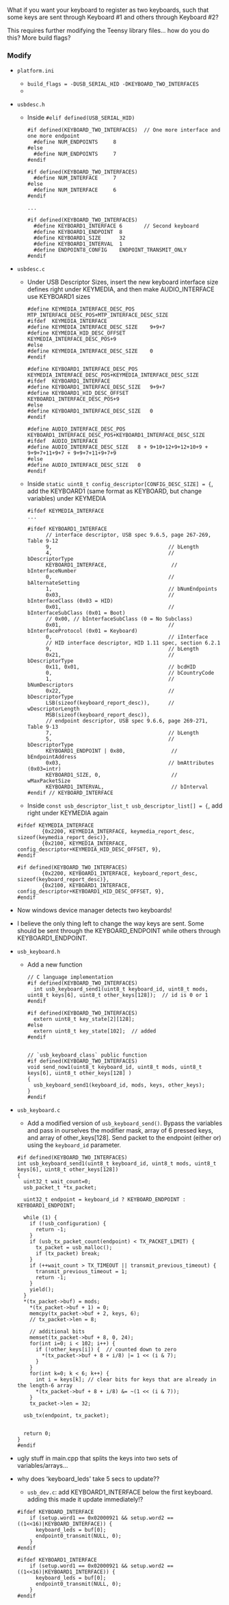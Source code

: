 What if you want your keyboard to register as two keyboards, such that some keys are sent through Keyboard #1 and others through Keyboard #2?

This requires further modifying the Teensy library files... how do you do this? More build flags?

### Modify
* `platform.ini`
  * `build_flags = -DUSB_SERIAL_HID -DKEYBOARD_TWO_INTERFACES`
  * 

* `usbdesc.h`
  * Inside `#elif defined(USB_SERIAL_HID)`
    ```
    #if defined(KEYBOARD_TWO_INTERFACES)  // One more interface and one more endpoint
      #define NUM_ENDPOINTS		8
    #else
      #define NUM_ENDPOINTS		7
    #endif 

    #if defined(KEYBOARD_TWO_INTERFACES)
      #define NUM_INTERFACE		7
    #else
      #define NUM_INTERFACE		6
    #endif 

    ...

    #if defined(KEYBOARD_TWO_INTERFACES)
      #define KEYBOARD1_INTERFACE 6       // Second keyboard
      #define KEYBOARD1_ENDPOINT  8
      #define KEYBOARD1_SIZE      32
      #define KEYBOARD1_INTERVAL  1
      #define ENDPOINT8_CONFIG	  ENDPOINT_TRANSMIT_ONLY
    #endif
    ```
* `usbdesc.c`
  * Under USB Descriptor Sizes, insert the new keyboard interface size defines right under KEYMEDIA, and then make AUDIO_INTERFACE use KEYBOARD1 sizes
    ```
    #define KEYMEDIA_INTERFACE_DESC_POS	MTP_INTERFACE_DESC_POS+MTP_INTERFACE_DESC_SIZE
    #ifdef  KEYMEDIA_INTERFACE
    #define KEYMEDIA_INTERFACE_DESC_SIZE	9+9+7
    #define KEYMEDIA_HID_DESC_OFFSET	KEYMEDIA_INTERFACE_DESC_POS+9
    #else
    #define KEYMEDIA_INTERFACE_DESC_SIZE	0
    #endif

    #define KEYBOARD1_INTERFACE_DESC_POS	KEYMEDIA_INTERFACE_DESC_POS+KEYMEDIA_INTERFACE_DESC_SIZE
    #ifdef  KEYBOARD1_INTERFACE
    #define KEYBOARD1_INTERFACE_DESC_SIZE	9+9+7
    #define KEYBOARD1_HID_DESC_OFFSET	KEYBOARD1_INTERFACE_DESC_POS+9
    #else
    #define KEYBOARD1_INTERFACE_DESC_SIZE	0
    #endif

    #define AUDIO_INTERFACE_DESC_POS	KEYBOARD1_INTERFACE_DESC_POS+KEYBOARD1_INTERFACE_DESC_SIZE
    #ifdef  AUDIO_INTERFACE
    #define AUDIO_INTERFACE_DESC_SIZE	8 + 9+10+12+9+12+10+9 + 9+9+7+11+9+7 + 9+9+7+11+9+7+9
    #else
    #define AUDIO_INTERFACE_DESC_SIZE	0
    #endif
    ```

  * Inside `static uint8_t config_descriptor[CONFIG_DESC_SIZE] = {`, add the KEYBOARD1 (same format as KEYBOARD, but change variables) under KEYMEDIA 
    ```
    #ifdef KEYMEDIA_INTERFACE
    ...

    #ifdef KEYBOARD1_INTERFACE
          // interface descriptor, USB spec 9.6.5, page 267-269, Table 9-12
          9,                                      // bLength
          4,                                      // bDescriptorType
          KEYBOARD1_INTERFACE,                     // bInterfaceNumber
          0,                                      // bAlternateSetting
          1,                                      // bNumEndpoints
          0x03,                                   // bInterfaceClass (0x03 = HID)
          0x01,                                   // bInterfaceSubClass (0x01 = Boot)
          // 0x00, // bInterfaceSubClass (0 = No Subclass)
          0x01,                                   // bInterfaceProtocol (0x01 = Keyboard)
          0,                                      // iInterface
          // HID interface descriptor, HID 1.11 spec, section 6.2.1
          9,                                      // bLength
          0x21,                                   // bDescriptorType
          0x11, 0x01,                             // bcdHID
          0,                                      // bCountryCode
          1,                                      // bNumDescriptors
          0x22,                                   // bDescriptorType
          LSB(sizeof(keyboard_report_desc)),      // wDescriptorLength
          MSB(sizeof(keyboard_report_desc)),
          // endpoint descriptor, USB spec 9.6.6, page 269-271, Table 9-13
          7,                                      // bLength
          5,                                      // bDescriptorType
          KEYBOARD1_ENDPOINT | 0x80,               // bEndpointAddress
          0x03,                                   // bmAttributes (0x03=intr)
          KEYBOARD1_SIZE, 0,                       // wMaxPacketSize
          KEYBOARD1_INTERVAL,                      // bInterval
    #endif // KEYBOARD_INTERFACE
    ```
  * Inside `const usb_descriptor_list_t usb_descriptor_list[] = {`, add right under KEYMEDIA again
  ```
  #ifdef KEYMEDIA_INTERFACE
          {0x2200, KEYMEDIA_INTERFACE, keymedia_report_desc, sizeof(keymedia_report_desc)},
          {0x2100, KEYMEDIA_INTERFACE, config_descriptor+KEYMEDIA_HID_DESC_OFFSET, 9},
  #endif

  #if defined(KEYBOARD_TWO_INTERFACES)
          {0x2200, KEYBOARD1_INTERFACE, keyboard_report_desc, sizeof(keyboard_report_desc)},
          {0x2100, KEYBOARD1_INTERFACE, config_descriptor+KEYBOARD1_HID_DESC_OFFSET, 9},
  #endif
  ```
  
* Now windows device manager detects two keyboards!

* I believe the only thing left to change the way keys are sent. Some should be sent through the KEYBOARD_ENDPOINT while others through KEYBOARD1_ENDPOINT.

* `usb_keyboard.h`
  * Add a new function
    ```
    // C language implementation
    #if defined(KEYBOARD_TWO_INTERFACES)
      int usb_keyboard_send1(uint8_t keyboard_id, uint8_t mods, uint8_t keys[6], uint8_t other_keys[128]);  // id is 0 or 1
    #endif

    #if defined(KEYBOARD_TWO_INTERFACES) 
      extern uint8_t key_state[2][128];
    #else 
      extern uint8_t key_state[102];  // added
    #endif


    // `usb_keyboard_class` public function
    #if defined(KEYBOARD_TWO_INTERFACES)
    void send_now1(uint8_t keyboard_id, uint8_t mods, uint8_t keys[6], uint8_t other_keys[128] )
    {
      usb_keyboard_send1(keyboard_id, mods, keys, other_keys);
    }
    #endif
    ```
* `usb_keyboard.c`
  * Add a modified version of `usb_keyboard_send()`. Bypass the variables and pass in ourselves the modifier mask, array of 6 pressed keys, and array of other_keys[128]. Send packet to the endpoint (either or) using the `keyboard_id` parameter.
  ```
  #if defined(KEYBOARD_TWO_INTERFACES)
  int usb_keyboard_send1(uint8_t keyboard_id, uint8_t mods, uint8_t keys[6], uint8_t other_keys[128])
  {
    uint32_t wait_count=0;
    usb_packet_t *tx_packet;

    uint32_t endpoint = keyboard_id ? KEYBOARD_ENDPOINT : KEYBOARD1_ENDPOINT;

    while (1) {
      if (!usb_configuration) {
        return -1;
      }
      if (usb_tx_packet_count(endpoint) < TX_PACKET_LIMIT) {
        tx_packet = usb_malloc();
        if (tx_packet) break;
      }
      if (++wait_count > TX_TIMEOUT || transmit_previous_timeout) {
        transmit_previous_timeout = 1;
        return -1;
      }
      yield();
    }
    *(tx_packet->buf) = mods;
      *(tx_packet->buf + 1) = 0;
      memcpy(tx_packet->buf + 2, keys, 6);
      // tx_packet->len = 8;

      // additional bits
      memset(tx_packet->buf + 8, 0, 24);
      for(int i=0; i < 102; i++) {
        if (!other_keys[i]) {  // counted down to zero
          *(tx_packet->buf + 8 + i/8) |= 1 << (i & 7);
        }
      }
      for(int k=0; k < 6; k++) {
        int i = keys[k]; // clear bits for keys that are already in the length-6 array
        *(tx_packet->buf + 8 + i/8) &= ~(1 << (i & 7));
      }
      tx_packet->len = 32;

    usb_tx(endpoint, tx_packet);


    return 0;
  }
  #endif
  ```
  
* ugly stuff in main.cpp that splits the keys into two sets of variables/arrays...

* why does 'keyboard_leds' take 5 secs to update??
  * `usb_dev.c`: add KEYBOARD1_INTERFACE below the first keyboard. adding this made it update immediately!? 
  ```
  #ifdef KEYBOARD_INTERFACE
      if (setup.word1 == 0x02000921 && setup.word2 == ((1<<16)|KEYBOARD_INTERFACE)) {
        keyboard_leds = buf[0];
        endpoint0_transmit(NULL, 0);
      }
  #endif

  #ifdef KEYBOARD1_INTERFACE
      if (setup.word1 == 0x02000921 && setup.word2 == ((1<<16)|KEYBOARD1_INTERFACE)) {
        keyboard_leds = buf[0];
        endpoint0_transmit(NULL, 0);
      }
  #endif
  ```
